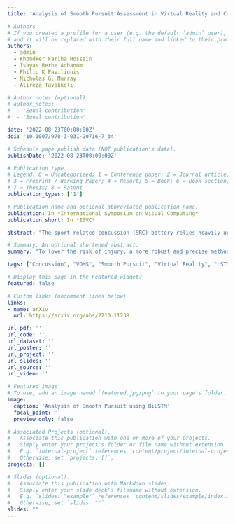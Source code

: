 ```yaml
---
title: 'Analysis of Smooth Pursuit Assessment in Virtual Reality and Concussion Detection using BiLSTM'

# Authors
# If you created a profile for a user (e.g. the default `admin` user), write the username (folder name) here
# and it will be replaced with their full name and linked to their profile.
authors:
  - admin
  - Khondker Fariha Hossain
  - Isayas Berhe Adhanom
  - Philip K Pavilionis
  - Nicholas G. Murray
  - Alireza Tavakkoli

# Author notes (optional)
# author_notes:
#  - 'Equal contribution'
#  - 'Equal contribution'

date: '2022-08-23T00:00:00Z'
doi: '10.1007/978-3-031-20716-7_34'

# Schedule page publish date (NOT publication's date).
publishDate: '2022-08-23T00:00:00Z'

# Publication type.
# Legend: 0 = Uncategorized; 1 = Conference paper; 2 = Journal article;
# 3 = Preprint / Working Paper; 4 = Report; 5 = Book; 6 = Book section;
# 7 = Thesis; 8 = Patent
publication_types: ['1']

# Publication name and optional abbreviated publication name.
publication: In *International Symposium on Visual Computing*
publication_short: In *ISVC*

abstract: "The sport-related concussion (SRC) battery relies heavily upon subjective symptom reporting in order to determine the diagnosis of a concussion. Unfortunately, athletes with SRC may return-to-play (RTP) too soon if they are untruthful of their symptoms. It is critical to provide accurate assessments that can overcome underreporting to prevent further injury. To lower the risk of injury, a more robust and precise method for detecting concussion is needed to produce reliable and objective results. In this paper, we propose a novel approach to detect SRC using long short-term memory (LSTM) recurrent neural network (RNN) architectures from oculomotor data. In particular, we propose a new error metric that incorporates mean squared error in different proportions. The experimental results on the smooth pursuit test of the VR-VOMS dataset suggest that the proposed approach can predict concussion symptoms with higher accuracy compared to symptom provocation on the vestibular ocular motor screening (VOMS)."

# Summary. An optional shortened abstract.
summary: "To lower the risk of injury, a more robust and precise method for detecting concussion is needed to produce reliable and objective results. In this paper, we propose a novel approach to detect SRC using long short-term memory (LSTM) recurrent neural network (RNN) architectures from oculomotor data."

tags: ["Concussion", "VOMS", "Smooth Pursuit", "Virtual Reality", "LSTM"]

# Display this page in the Featured widget?
featured: false

# Custom links (uncomment lines below)
links:
- name: arXiv
  url: https://arxiv.org/abs/2210.11238

url_pdf: ''
url_code: ''
url_dataset: ''
url_poster: ''
url_project: ''
url_slides: ''
url_source: ''
url_video: ''

# Featured image
# To use, add an image named `featured.jpg/png` to your page's folder.
image:
  caption: 'Analysis of Smooth Pursuit using BiLSTM'
  focal_point: ''
  preview_only: false

# Associated Projects (optional).
#   Associate this publication with one or more of your projects.
#   Simply enter your project's folder or file name without extension.
#   E.g. `internal-project` references `content/project/internal-project/index.md`.
#   Otherwise, set `projects: []`.
projects: []

# Slides (optional).
#   Associate this publication with Markdown slides.
#   Simply enter your slide deck's filename without extension.
#   E.g. `slides: "example"` references `content/slides/example/index.md`.
#   Otherwise, set `slides: ""`.
slides: ""
---
```


